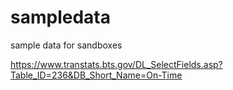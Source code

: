 # sampledata
sample data for sandboxes

https://www.transtats.bts.gov/DL_SelectFields.asp?Table_ID=236&DB_Short_Name=On-Time
